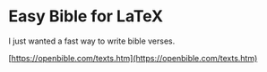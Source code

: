 # Easy Bible for LaTeX

I just wanted a fast way to write bible verses.

[https://openbible.com/texts.htm](https://openbible.com/texts.htm)
